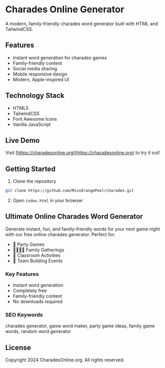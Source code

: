 # Charades Online Generator

A modern, family-friendly charades word generator built with HTML and TailwindCSS.

## Features

- Instant word generation for charades games
- Family-friendly content
- Social media sharing
- Mobile responsive design
- Modern, Apple-inspired UI

## Technology Stack

- HTML5
- TailwindCSS
- Font Awesome Icons
- Vanilla JavaScript

## Live Demo

Visit [https://charadesonline.org](https://charadesonline.org) to try it out!

## Getting Started

1. Clone the repository
```bash
git clone https://github.com/MissOrangePeel/charades.git
```

2. Open `index.html` in your browser

## Ultimate Online Charades Word Generator

Generate instant, fun, and family-friendly words for your next game night with our free online charades generator. Perfect for:
- 🎉 Party Games
- 👨‍👩‍👧‍👦 Family Gatherings
- 🏫 Classroom Activities
- 🤝 Team Building Events

### Key Features
- Instant word generation
- Completely free
- Family-friendly content
- No downloads required

### SEO Keywords
charades generator, game word maker, party game ideas, family game words, random word generator

## License

Copyright 2024 CharadesOnline.org. All rights reserved.
